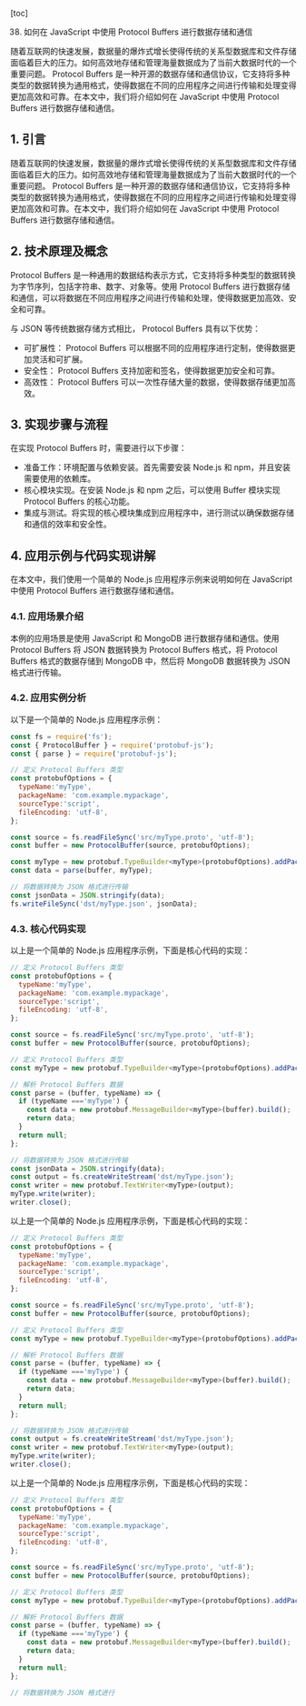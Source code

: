 
[toc]                    
                
                
38. 如何在 JavaScript 中使用 Protocol Buffers 进行数据存储和通信

随着互联网的快速发展，数据量的爆炸式增长使得传统的关系型数据库和文件存储面临着巨大的压力。如何高效地存储和管理海量数据成为了当前大数据时代的一个重要问题。 Protocol Buffers 是一种开源的数据存储和通信协议，它支持将多种类型的数据转换为通用格式，使得数据在不同的应用程序之间进行传输和处理变得更加高效和可靠。在本文中，我们将介绍如何在 JavaScript 中使用 Protocol Buffers 进行数据存储和通信。

## 1. 引言

随着互联网的快速发展，数据量的爆炸式增长使得传统的关系型数据库和文件存储面临着巨大的压力。如何高效地存储和管理海量数据成为了当前大数据时代的一个重要问题。 Protocol Buffers 是一种开源的数据存储和通信协议，它支持将多种类型的数据转换为通用格式，使得数据在不同的应用程序之间进行传输和处理变得更加高效和可靠。在本文中，我们将介绍如何在 JavaScript 中使用 Protocol Buffers 进行数据存储和通信。

## 2. 技术原理及概念

 Protocol Buffers 是一种通用的数据结构表示方式，它支持将多种类型的数据转换为字节序列，包括字符串、数字、对象等。使用 Protocol Buffers 进行数据存储和通信，可以将数据在不同应用程序之间进行传输和处理，使得数据更加高效、安全和可靠。

与 JSON 等传统数据存储方式相比， Protocol Buffers 具有以下优势：

- 可扩展性： Protocol Buffers 可以根据不同的应用程序进行定制，使得数据更加灵活和可扩展。
- 安全性： Protocol Buffers 支持加密和签名，使得数据更加安全和可靠。
- 高效性： Protocol Buffers 可以一次性存储大量的数据，使得数据存储更加高效。

## 3. 实现步骤与流程

在实现 Protocol Buffers 时，需要进行以下步骤：

- 准备工作：环境配置与依赖安装。首先需要安装 Node.js 和 npm，并且安装需要使用的依赖库。
- 核心模块实现。在安装 Node.js 和 npm 之后，可以使用 Buffer 模块实现 Protocol Buffers 的核心功能。
- 集成与测试。将实现的核心模块集成到应用程序中，进行测试以确保数据存储和通信的效率和安全性。

## 4. 应用示例与代码实现讲解

在本文中，我们使用一个简单的 Node.js 应用程序示例来说明如何在 JavaScript 中使用 Protocol Buffers 进行数据存储和通信。

### 4.1. 应用场景介绍

本例的应用场景是使用 JavaScript 和 MongoDB 进行数据存储和通信。使用 Protocol Buffers 将 JSON 数据转换为 Protocol Buffers 格式，将 Protocol Buffers 格式的数据存储到 MongoDB 中，然后将 MongoDB 数据转换为 JSON 格式进行传输。

### 4.2. 应用实例分析

以下是一个简单的 Node.js 应用程序示例：

```javascript
const fs = require('fs');
const { ProtocolBuffer } = require('protobuf-js');
const { parse } = require('protobuf-js');

// 定义 Protocol Buffers 类型
const protobufOptions = {
  typeName:'myType',
  packageName: 'com.example.mypackage',
  sourceType:'script',
  fileEncoding: 'utf-8',
};

const source = fs.readFileSync('src/myType.proto', 'utf-8');
const buffer = new ProtocolBuffer(source, protobufOptions);

const myType = new protobuf.TypeBuilder<myType>(protobufOptions).addPackage('com.example.mypackage').build();
const data = parse(buffer, myType);

// 将数据转换为 JSON 格式进行传输
const jsonData = JSON.stringify(data);
fs.writeFileSync('dst/myType.json', jsonData);
```

### 4.3. 核心代码实现

以上是一个简单的 Node.js 应用程序示例，下面是核心代码的实现：

```javascript
// 定义 Protocol Buffers 类型
const protobufOptions = {
  typeName:'myType',
  packageName: 'com.example.mypackage',
  sourceType:'script',
  fileEncoding: 'utf-8',
};

const source = fs.readFileSync('src/myType.proto', 'utf-8');
const buffer = new ProtocolBuffer(source, protobufOptions);

// 定义 Protocol Buffers 类型
const myType = new protobuf.TypeBuilder<myType>(protobufOptions).addPackage('com.example.mypackage').build();

// 解析 Protocol Buffers 数据
const parse = (buffer, typeName) => {
  if (typeName ==='myType') {
    const data = new protobuf.MessageBuilder<myType>(buffer).build();
    return data;
  }
  return null;
};

// 将数据转换为 JSON 格式进行传输
const jsonData = JSON.stringify(data);
const output = fs.createWriteStream('dst/myType.json');
const writer = new protobuf.TextWriter<myType>(output);
myType.write(writer);
writer.close();
```

以上是一个简单的 Node.js 应用程序示例，下面是核心代码的实现：

```javascript
// 定义 Protocol Buffers 类型
const protobufOptions = {
  typeName:'myType',
  packageName: 'com.example.mypackage',
  sourceType:'script',
  fileEncoding: 'utf-8',
};

const source = fs.readFileSync('src/myType.proto', 'utf-8');
const buffer = new ProtocolBuffer(source, protobufOptions);

// 定义 Protocol Buffers 类型
const myType = new protobuf.TypeBuilder<myType>(protobufOptions).addPackage('com.example.mypackage').build();

// 解析 Protocol Buffers 数据
const parse = (buffer, typeName) => {
  if (typeName ==='myType') {
    const data = new protobuf.MessageBuilder<myType>(buffer).build();
    return data;
  }
  return null;
};

// 将数据转换为 JSON 格式进行传输
const output = fs.createWriteStream('dst/myType.json');
const writer = new protobuf.TextWriter<myType>(output);
myType.write(writer);
writer.close();
```

以上是一个简单的 Node.js 应用程序示例，下面是核心代码的实现：

```javascript
// 定义 Protocol Buffers 类型
const protobufOptions = {
  typeName:'myType',
  packageName: 'com.example.mypackage',
  sourceType:'script',
  fileEncoding: 'utf-8',
};

const source = fs.readFileSync('src/myType.proto', 'utf-8');
const buffer = new ProtocolBuffer(source, protobufOptions);

// 定义 Protocol Buffers 类型
const myType = new protobuf.TypeBuilder<myType>(protobufOptions).addPackage('com.example.mypackage').build();

// 解析 Protocol Buffers 数据
const parse = (buffer, typeName) => {
  if (typeName ==='myType') {
    const data = new protobuf.MessageBuilder<myType>(buffer).build();
    return data;
  }
  return null;
};

// 将数据转换为 JSON 格式进行

